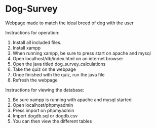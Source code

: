 # Dog-Survey
Webpage made to match the ideal breed of dog with the user

Instructions for operation:
1. Install all included files.
2. Install xampp
3. When running xampp, be sure to press start on apache and mysql
4. Open localhost/db/index.html on an internet browser
5. Open the java titled dog_survey_calculations
6. Take the quiz on the webpage
7. Once finished with the quiz, run the java file
8. Refresh the webpage

Instructions for viewing the database:
1. Be sure xampp is running with apache and mysql started
2. Open localhost/phpmyadmin
3. Press import on phpmyadmin
4. Import dogdb.sql or dogdb.csv
5. You can then view the different tables 
